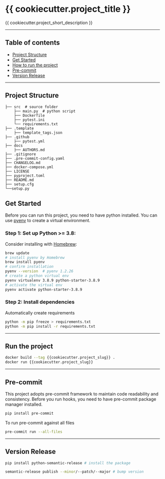 # {{ cookiecutter.project_title }}

{{ cookiecutter.project_short_description }}

----
## Table of contents
- [Project Structure](#structure)
- [Get Started](#getstarted)
- [How to run the project](#run)
- [Pre-commit](#pre-commit)
- [Version Release](#version)

----
## Project Structure <a name="structure"></a>
    ├── src  # source folder
        ├── main.py  # python script
        ├── Dockerfile
        ├── pytest.ini
        └── requirements.txt
    ├── .template
        ├── template_tags.json
    ├── .github
        ├── pytest.yml
    ├── docs
        ├── AUTHORS.md  
    ├── .gitignore
    ├── .pre-commit-config.yaml
    ├── CHANGELOG.md
    ├── docker-compose.yml
    ├── LICENSE
    ├── pyproject.toml
    ├── README.md
    ├── setup.cfg
    └──setup.py
## Get Started <a name="getstarted"></a>

Before you can run this project, you need to have python installed.
You can use [pyenv](https://github.com/pyenv/pyenv) to create a virtual environment.

### Step 1: Set up Python >= 3.8:
Consider installing with [Homebrew](https://docs.brew.sh/):
```bash
brew update
# install pyenv by Homebrew
brew install pyenv
# confirm installation
pyenv --version  # pyenv 1.2.26
# create a python virtual env
pyenv virtualenv 3.8.9 python-starter-3.8.9
# activate the virtual env
pyenv activate python-starter-3.8.9
```

### Step 2: Install dependencies
Automatically create requirements
```bash
python -m pip freeze > requirements.txt
python -m pip install -r requirements.txt
```

----
## Run the project <a name="run"></a>
```bash
docker build --tag {{cookiecutter.project_slug}} .
docker run {{cookiecutter.project_slug}}
```
----

## Pre-commit <a name="pre-commit"></a>
This project adopts pre-commit framework to maintain code readability and consistency.
Before you run hooks, you need to have pre-commit package manager installed.

```bash
pip install pre-commit
```
To run pre-commit against all files
```bash
pre-commit run --all-files
```
---

## Version Release <a name="version"></a>
```bash
pip install python-semantic-release # install the package

semantic-release publish --minor/--patch/--major # bump version
```
